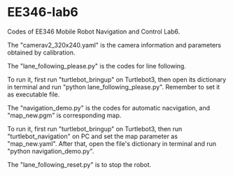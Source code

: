 # EE346-lab6
Codes of EE346 Mobile Robot Navigation and Control Lab6.

The "camerav2_320x240.yaml" is the camera information and parameters obtained by calibration.

The "lane_following_please.py" is the codes for line following.

To run it, first run "turtlebot_bringup" on Turtlebot3, then open its dictionary in terminal and run "python lane_following_please.py". Remember to set it as executable file.

The "navigation_demo.py" is the codes for automatic nacvigation, and "map_new.pgm" is corresponding map.

To run it, first run "turtlebot_bringup" on Turtlebot3, then run "turtlebot_navigation" on PC and set the map parameter as "map_new.yaml". After that, open the file's dictionary in terminal and run "python navigation_demo.py".

The "lane_following_reset.py" is to stop the robot.

